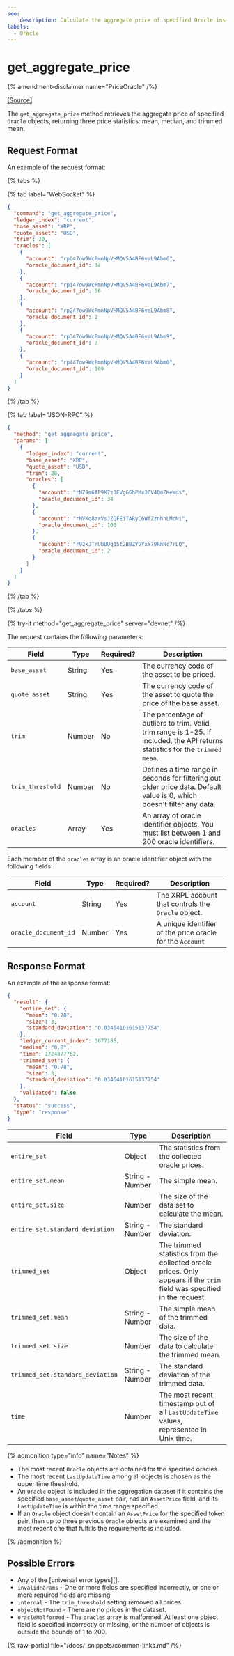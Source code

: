 ```yaml
---
seo:
    description: Calculate the aggregate price of specified Oracle instances.
labels:
  - Oracle
---
```

# get_aggregate_price

{% amendment-disclaimer name="PriceOracle" /%}

[[Source]](https://github.com/XRPLF/rippled/blob/master/src/ripple/rpc/handlers/GetAggregatePrice.cpp "Source")


The `get_aggregate_price` method retrieves the aggregate price of specified `Oracle` objects, returning three price statistics: mean, median, and trimmed mean.


## Request Format

An example of the request format:

{% tabs %}

{% tab label="WebSocket" %}
```json
{
  "command": "get_aggregate_price",
  "ledger_index": "current",
  "base_asset": "XRP",
  "quote_asset": "USD",
  "trim": 20,
  "oracles": [
    {
      "account": "rp047ow9WcPmnNpVHMQV5A4BF6vaL9Abm6",
      "oracle_document_id": 34
    },
    {
      "account": "rp147ow9WcPmnNpVHMQV5A4BF6vaL9Abm7",
      "oracle_document_id": 56
    },
    {
      "account": "rp247ow9WcPmnNpVHMQV5A4BF6vaL9Abm8",
      "oracle_document_id": 2
    },
    {
      "account": "rp347ow9WcPmnNpVHMQV5A4BF6vaL9Abm9",
      "oracle_document_id": 7
    },
    {
      "account": "rp447ow9WcPmnNpVHMQV5A4BF6vaL9Abm0",
      "oracle_document_id": 109
    }
  ]
}
```
{% /tab %}

{% tab label="JSON-RPC" %}
```json
{
  "method": "get_aggregate_price",
  "params": [
    {
      "ledger_index": "current",
      "base_asset": "XRP",
      "quote_asset": "USD",
      "trim": 20,
      "oracles": [
        {
          "account": "rNZ9m6AP9K7z3EVg6GhPMx36V4QmZKeWds",
          "oracle_document_id": 34
        },
        {
          "account": "rMVKq8zrVsJZQFEiTARyC6WfZznhhLMcNi",
          "oracle_document_id": 100
        },
        {
          "account": "r92kJTnUbUUq15t2BBZYGYxY79RnNc7rLQ",
          "oracle_document_id": 2
        }
      ]
    }
  ]
}
```
{% /tab %}

{% /tabs %}

{% try-it method="get_aggregate_price" server="devnet" /%}

The request contains the following parameters:

| Field                        | Type   | Required? | Description |
|------------------------------|--------|-----------|-------------|
| `base_asset`                 | String | Yes       | The currency code of the asset to be priced. |
| `quote_asset`                | String | Yes       | The currency code of the asset to quote the price of the base asset. |
| `trim`                       | Number | No        | The percentage of outliers to trim. Valid trim range is 1-25. If included, the API returns statistics for the `trimmed mean`. |
| `trim_threshold`             | Number | No        | Defines a time range in seconds for filtering out older price data. Default value is 0, which doesn't filter any data. |
| `oracles`                    | Array  | Yes       | An array of oracle identifier objects. You must list between 1 and 200 oracle identifiers. |

Each member of the `oracles` array is an oracle identifier object with the following fields:

| Field                | Type   | Required? | Description |
|----------------------|--------|-----------|-------------|
| `account`            | String | Yes       | The XRPL account that controls the `Oracle` object. |
| `oracle_document_id` | Number | Yes       | A unique identifier of the price oracle for the `Account` |


## Response Format

An example of the response format:

```json
{
  "result": {
    "entire_set": {
      "mean": "0.78",
      "size": 3,
      "standard_deviation": "0.03464101615137754"
    },
    "ledger_current_index": 3677185,
    "median": "0.8",
    "time": 1724877762,
    "trimmed_set": {
      "mean": "0.78",
      "size": 3,
      "standard_deviation": "0.03464101615137754"
    },
    "validated": false
  },
  "status": "success",
  "type": "response"
}
```

| Field                            | Type            | Description |
|----------------------------------|-----------------|-------------|
| `entire_set`                     | Object          | The statistics from the collected oracle prices. |
| `entire_set.mean`                | String - Number | The simple mean. |
| `entire_set.size`                | Number          | The size of the data set to calculate the mean. |
| `entire_set.standard_deviation`  | String - Number | The standard deviation. |
| `trimmed_set`                    | Object          | The trimmed statistics from the collected oracle prices. Only appears if the `trim` field was specified in the request. |
| `trimmed_set.mean`               | String - Number | The simple mean of the trimmed data. |
| `trimmed_set.size`               | Number          | The size of the data to calculate the trimmed mean. |
| `trimmed_set.standard_deviation` | String - Number | The standard deviation of the trimmed data. |
| `time`                           | Number          | The most recent timestamp out of all `LastUpdateTime` values, represented in Unix time. |

{% admonition type="info" name="Notes" %}

- The most recent `Oracle` objects are obtained for the specified oracles.
- The most recent `LastUpdateTime` among all objects is chosen as the upper time threshold.
- An `Oracle` object is included in the aggregation dataset if it contains the specified `base_asset`/`quote_asset` pair, has an `AssetPrice` field, and its `LastUpdateTime` is within the time range specified.
- If an `Oracle` object doesn't contain an `AssetPrice` for the specified token pair, then up to three previous `Oracle` objects are examined and the most recent one that fulfills the requirements is included.

{% /admonition %}


## Possible Errors

- Any of the [universal error types][].
- `invalidParams` - One or more fields are specified incorrectly, or one or more required fields are missing.
- `internal` - The `trim_threshold` setting removed all prices.
- `objectNotFound` - There are no prices in the dataset.
- `oracleMalformed` - The `oracles` array is malformed. At least one object field is specified incorrectly or missing, or the number of objects is outside the bounds of 1 to 200.

{% raw-partial file="/docs/_snippets/common-links.md" /%}
